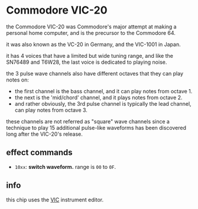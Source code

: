 # Commodore VIC-20

the Commodore VIC-20 was Commodore's major attempt at making a personal home computer, and is the precursor to the Commodore 64.

it was also known as the VC-20 in Germany, and the VIC-1001 in Japan.

it has 4 voices that have a limited but wide tuning range, and like the SN76489 and T6W28, the last voice is dedicated to playing noise.

the 3 pulse wave channels also have different octaves that they can play notes on:
- the first channel is the bass channel, and it can play notes from octave 1.
- the next is the 'mid/chord' channel, and it plays notes from octave 2.
- and rather obviously, the 3rd pulse channel is typically the lead channel, can play notes from octave 3.

these channels are not referred as "square" wave channels since a technique to play 15 additional pulse-like waveforms has been discovered long after the VIC-20's release.

## effect commands

- `10xx`: **switch waveform.** range is `00` to `0F`.

## info

this chip uses the [VIC](../4-instrument/vic.md) instrument editor.
